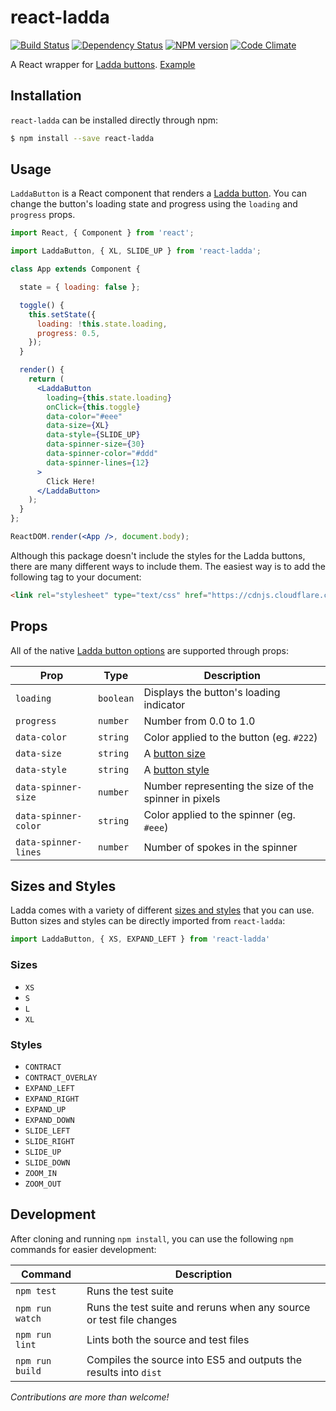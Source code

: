 react-ladda
===========

[![Build Status](https://img.shields.io/travis/jsdir/react-ladda.svg?style=flat)](https://travis-ci.org/jsdir/react-ladda)
[![Dependency Status](https://img.shields.io/david/jsdir/react-ladda.svg?style=flat)](https://david-dm.org/jsdir/react-ladda)
[![NPM version](https://img.shields.io/npm/v/react-ladda.svg?style=flat)](https://www.npmjs.org/package/react-ladda)
[![Code Climate](https://img.shields.io/codeclimate/github/jsdir/react-ladda.svg?style=flat)](https://codeclimate.com/github/jsdir/react-ladda)

A React wrapper for [Ladda buttons](https://github.com/hakimel/Ladda). [Example](https://github.com/jsdir/react-ladda/blob/master/example/README.md)

## Installation

`react-ladda` can be installed directly through npm:

```sh
$ npm install --save react-ladda
```

## Usage

`LaddaButton` is a React component that renders a [Ladda button](https://github.com/hakimel/Ladda). You can change the button's loading state and progress using the `loading` and `progress` props.

```jsx
import React, { Component } from 'react';

import LaddaButton, { XL, SLIDE_UP } from 'react-ladda';

class App extends Component {

  state = { loading: false };

  toggle() {
    this.setState({
      loading: !this.state.loading,
      progress: 0.5,
    });
  }

  render() {
    return (
      <LaddaButton
        loading={this.state.loading}
        onClick={this.toggle}
        data-color="#eee"
        data-size={XL}
        data-style={SLIDE_UP}
        data-spinner-size={30}
        data-spinner-color="#ddd"
        data-spinner-lines={12}
      >
        Click Here!
      </LaddaButton>
    );
  }
};

ReactDOM.render(<App />, document.body);
```

Although this package doesn't include the styles for the Ladda buttons, there are many different ways to include them. The easiest way is to add the following tag to your document:

```html
<link rel="stylesheet" type="text/css" href="https://cdnjs.cloudflare.com/ajax/libs/Ladda/1.0.0/ladda.min.css">
```

## Props

All of the native [Ladda button options](https://github.com/hakimel/Ladda#html) are supported through props:

Prop                 | Type      | Description
-------------------- | --------- | -----------
`loading`            | `boolean` | Displays the button's loading indicator
`progress`           | `number`  | Number from 0.0 to 1.0
`data-color`         | `string`  | Color applied to the button (eg. `#222`)
`data-size`          | `string`  | A [button size](#sizes)
`data-style`         | `string`  | A [button style](#styles)
`data-spinner-size`  | `number`  | Number representing the size of the spinner in pixels
`data-spinner-color` | `string`  | Color applied to the spinner (eg. `#eee`)
`data-spinner-lines` | `number`  | Number of spokes in the spinner

## Sizes and Styles

Ladda comes with a variety of different [sizes and styles](http://lab.hakim.se/ladda/) that you can use. Button sizes and styles can be directly imported from `react-ladda`:

```js
import LaddaButton, { XS, EXPAND_LEFT } from 'react-ladda'
```

### Sizes

- `XS`
- `S`
- `L`
- `XL`

### Styles

- `CONTRACT`
- `CONTRACT_OVERLAY`
- `EXPAND_LEFT`
- `EXPAND_RIGHT`
- `EXPAND_UP`
- `EXPAND_DOWN`
- `SLIDE_LEFT`
- `SLIDE_RIGHT`
- `SLIDE_UP`
- `SLIDE_DOWN`
- `ZOOM_IN`
- `ZOOM_OUT`

## Development

After cloning and running `npm install`, you can use the following `npm` commands for easier development:

Command         | Description
--------------- | -----------
`npm test`      | Runs the test suite
`npm run watch` | Runs the test suite and reruns when any source or test file changes
`npm run lint`  | Lints both the source and test files
`npm run build` | Compiles the source into ES5 and outputs the results into `dist`

_Contributions are more than welcome!_
